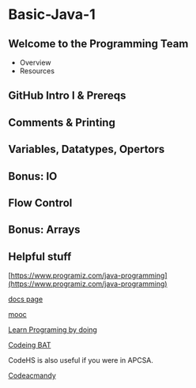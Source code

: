 # Basic-Java-1

## Welcome to the Programming Team

 - Overview
 - Resources

## GitHub Intro I & Prereqs

## Comments & Printing

## Variables, Datatypes, Opertors

## Bonus: IO

## Flow Control

## Bonus: Arrays

## Helpful stuff

[https://www.programiz.com/java-programming](https://www.programiz.com/java-programming)

[docs page](https://frc6506.github.io/docs/)

[mooc](https://java-programming.mooc.fi/)

[Learn Programing by doing](https://programmingbydoing.com/)

[Codeing BAT](https://codingbat.com/java)

CodeHS is also useful if you were in APCSA.

[Codeacmandy](https://www.codecademy.com/learn/learn-java)
